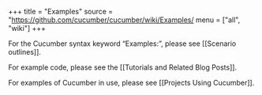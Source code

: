 +++
title = "Examples"
source = "https://github.com/cucumber/cucumber/wiki/Examples/
menu = ["all", "wiki"]
+++

For the Cucumber syntax keyword “Examples:”, please see \[\[Scenario outlines\]\].

For example code, please see the \[\[Tutorials and Related Blog Posts\]\].

For examples of Cucumber in use, please see \[\[Projects Using Cucumber\]\].
